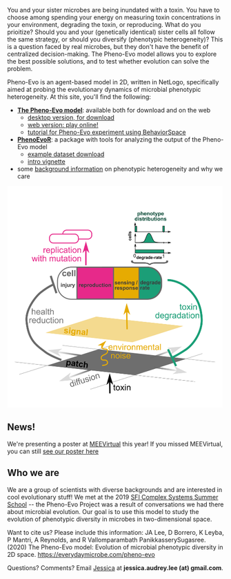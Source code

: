 You and your sister microbes are being inundated with a toxin. You have to choose among spending your energy on measuring toxin concentrations in your environment, degrading the toxin, or reproducing. What do you prioitize? Should you and your (genetically identical) sister cells all follow the same strategy, or should you diversify (phenotypic heterogeneity)? This is a question faced by real microbes, but they don't have the benefit of centralized decision-making. The Pheno-Evo model allows you to explore the best possible solutions, and to test whether evolution can solve the problem.

Pheno-Evo is an agent-based model in 2D, written in NetLogo, specifically aimed at probing the evolutionary dynamics of microbial phenotypic heterogeneity. At this site, you'll find the following:
* **[The Pheno-Evo model](https://ritwikavps.github.io/pheno-evo.github.io/netlogomodel)**: available both for download and on the web
  * [desktop version, for download](https://github.com/Ritwikavps/pheno-evo.github.io/tree/master/NetLogoModel)
  * [web version: play online!](https://ritwikavps.github.io/pheno-evo.github.io/pheno-evo_web.html)
  * [tutorial for Pheno-Evo experiment using BehaviorSpace](https://ritwikavps.github.io/pheno-evo.github.io/netlogomodel_tutorial)
* **[PhenoEvoR](https://ritwikavps.github.io/pheno-evo.github.io/about_PhenoEvoR)**: a package with tools for analyzing the output of the Pheno-Evo model
  * [example dataset download](https://drive.google.com/file/d/1u7aGSetxyY_kgFrck03udQt7sggRxQfA/view?usp=sharing)
  * [intro vignette](https://ritwikavps.github.io/pheno-evo.github.io/PhenoEvoR-intro-vignette)
* some [background information](https://ritwikavps.github.io/pheno-evo.github.io/background) on phenotypic heterogeneity and why we care

<img src="images/schematic_200207.png" width="500">

## News!
We're presenting a poster at [MEEVirtual](https://www.meevirtual.org/) this year!
If you missed MEEVirtual, you can still [see our poster here](https://ritwikavps.github.io/pheno-evo.github.io/images/MEEvirtual_poster_2020.png)

## Who we are

We are a group of scientists with diverse backgrounds and are interested in cool evolutionary stuff! We met at the 2019 [SFI Complex Systems Summer School](https://www.santafe.edu/engage/learn/schools/sfi-complex-systems-summer-school) -- the Pheno-Evo Project was a result of conversations we had there about microbial evolution. Our goal is to use this model to study the evolution of phenotypic diversity in microbes in two-dimensional space. 

Want to cite us? Please include this information:
JA Lee, D Borrero, K Leyba, P Mantri, A Reynolds, and R Vallomparambath PanikkasserySugasree. (2020) The Pheno-Evo model: Evolution of microbial phenotypic diversity in 2D space. https://everydaymicrobe.com/pheno-evo

Questions? Comments? Email [Jessica](https://everydaymicrobe.com/) at **jessica.audrey.lee (at) gmail.com**.
